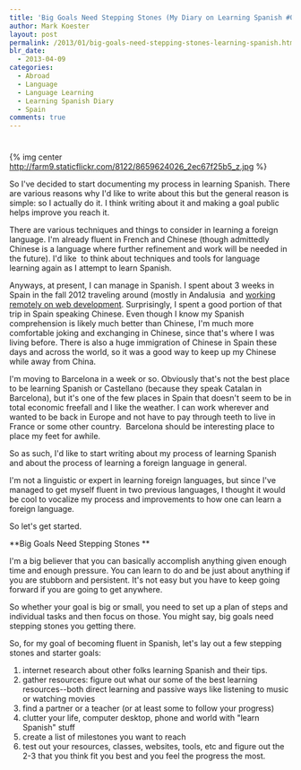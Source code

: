 ```yaml
---
title: 'Big Goals Need Stepping Stones (My Diary on Learning Spanish #01)'
author: Mark Koester
layout: post
permalink: /2013/01/big-goals-need-stepping-stones-learning-spanish.html
blr_date:
  - 2013-04-09
categories:
  - Abroad
  - Language
  - Language Learning
  - Learning Spanish Diary
  - Spain
comments: true
---
```

# 

{% img center http://farm9.staticflickr.com/8122/8659624026_2ec67f25b5_z.jpg %}

So I've decided to start documenting my process in learning Spanish. There are various reasons why I'd like to write about this but the general reason is simple: so I actually do it. I think writing about it and making a goal public helps improve you reach it.

There are various techniques and things to consider in learning a foreign language. I'm already fluent in French and Chinese (though admittedly Chinese is a language where further refinement and work will be needed in the future). I'd like  to think about techniques and tools for language learning again as I attempt to learn Spanish.

Anyways, at present, I can manage in Spanish. I spent about 3 weeks in Spain in the fall 2012 traveling around (mostly in Andalusia  and [working remotely on web development][1]. Surprisingly, I spent a good portion of that trip in Spain speaking Chinese. Even though I know my Spanish comprehension is likely much better than Chinese, I'm much more comfortable joking and exchanging in Chinese, since that's where I was living before. There is also a huge immigration of Chinese in Spain these days and across the world, so it was a good way to keep up my Chinese while away from China.

 [1]: http://int3c.com

I'm moving to Barcelona in a week or so. Obviously that's not the best place to be learning Spanish or Castellano (because they speak Catalan in Barcelona), but it's one of the few places in Spain that doesn't seem to be in total economic freefall and I like the weather. I can work wherever and wanted to be back in Europe and not have to pay through teeth to live in France or some other country.  Barcelona should be interesting place to place my feet for awhile.

So as such, I'd like to start writing about my process of learning Spanish and about the process of learning a foreign language in general.

<!--more-->

I'm not a linguistic or expert in learning foreign languages, but since I've managed to get myself fluent in two previous languages, I thought it would be cool to vocalize my process and improvements to how one can learn a foreign language.

So let's get started.

**Big Goals Need Stepping Stones **

I'm a big believer that you can basically accomplish anything given enough time and enough pressure. You can learn to do and be just about anything if you are stubborn and persistent. It's not easy but you have to keep going forward if you are going to get anywhere.

So whether your goal is big or small, you need to set up a plan of steps and individual tasks and then focus on those. You might say, big goals need stepping stones you getting there.

So, for my goal of becoming fluent in Spanish, let's lay out a few stepping stones and starter goals:

1.  internet research about other folks learning Spanish and their tips.
2.  gather resources: figure out what our some of the best learning resources--both direct learning and passive ways like listening to music or watching movies
3.  find a partner or a teacher (or at least some to follow your progress)
4.  clutter your life, computer desktop, phone and world with "learn Spanish" stuff
5.  create a list of milestones you want to reach
6.  test out your resources, classes, websites, tools, etc and figure out the 2-3 that you think fit you best and you feel the progress the most.